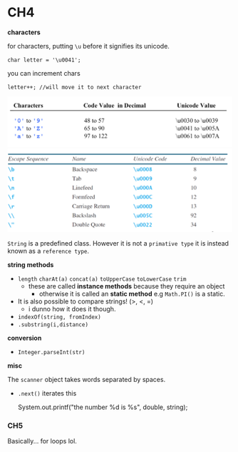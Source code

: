 # CH4

**characters**

for characters, putting `\u` before it signifies its unicode.

    char letter = '\u0041';

you can increment chars

    letter++; //will move it to next character

![](unicode.png)
![](chars.png)

`String` is a predefined class. However it is not a `primative type` it is instead known as a `reference type`.

**string methods**

- `length` `charAt(a)` `concat(a)` `toUpperCase` `toLowerCase` `trim`
  - these are called **instance methods** because they require an object
    - otherwise it is called an **static method** e.g `Math.PI()` is a static.
- It is also possible to compare strings! (>, <, =)
  - i dunno how it does it though.
- `indexOf(string, fromIndex)`
- `.substring(i,distance)`

**conversion**
- `Integer.parseInt(str)`

**misc**

The `scanner` object takes words separated by spaces.
- `.next()` iterates this

    System.out.printf("the number %d is %s", double, string);

### CH5

Basically... for loops lol.
